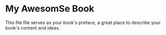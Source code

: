 # My AwesomSe Book

This file file serves as your book's preface, a great place to describe your book's content and ideas.

